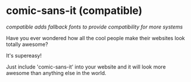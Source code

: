# comic-sans-it (compatible)

*compatible adds fallback fonts to provide compatibility for more systems*

Have you ever wondered how all the cool people make their websites look totally awesome?

It's supereasy!

Just include 'comic-sans-it' into your website and it will look more awesome than anything else in the world.

